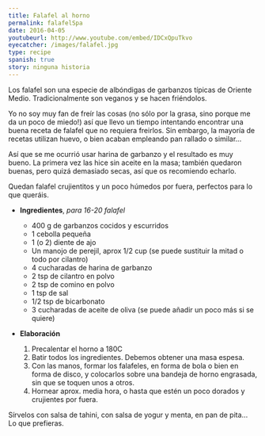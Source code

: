 ```yaml
---
title: Falafel al horno
permalink: falafelSpa
date: 2016-04-05
youtubeurl: http://www.youtube.com/embed/IDCxQpuTkvo
eyecatcher: /images/falafel.jpg
type: recipe
spanish: true
story: ninguna historia
---
```



Los falafel son una especie de albóndigas de garbanzos típicas de Oriente Medio. Tradicionalmente son veganos y se hacen friéndolos. 

Yo no soy muy fan de freír las cosas (no sólo por la grasa, sino porque me da un poco de miedo!) así que llevo un tiempo intentando encontrar una buena receta de falafel que no requiera freirlos. Sin embargo, la mayoría de recetas utilizan huevo, o bien acaban empleando pan rallado o similar...

Así que se me ocurrió usar harina de garbanzo y el resultado es muy bueno. La primera vez las hice sin aceite en la masa; también quedaron buenas, pero quizá demasiado secas, así que os recomiendo echarlo. 

Quedan falafel crujientitos y un poco húmedos por fuera, perfectos para lo que queráis.


* **Ingredientes**, _para 16-20 falafel_
  - 400 g de garbanzos cocidos y escurridos
  - 1 cebolla pequeña
  - 1 (o 2) diente de ajo
  - Un manojo de perejil, aprox 1/2 cup (se puede sustituir la mitad o todo por cilantro)
  - 4 cucharadas de harina de garbanzo
  - 2 tsp de cilantro en polvo 
  - 2 tsp de comino en polvo
  - 1 tsp de sal
  - 1/2 tsp de bicarbonato
  - 3 cucharadas de aceite de oliva (se puede añadir un poco más si se quiere)

* **Elaboración**
  1. Precalentar el horno a 180C
  2. Batir todos los ingredientes. Debemos obtener una masa espesa.
  3. Con las manos, formar los falafeles, en forma de bola o bien en forma de disco, y colocarlos sobre una bandeja de horno engrasada, sin que se toquen unos a otros.
  4. Hornear aprox. media hora, o hasta que estén un poco dorados y crujientes por fuera. 


Sírvelos con salsa de tahini, con salsa de yogur y menta, en pan de pita... Lo que prefieras.

